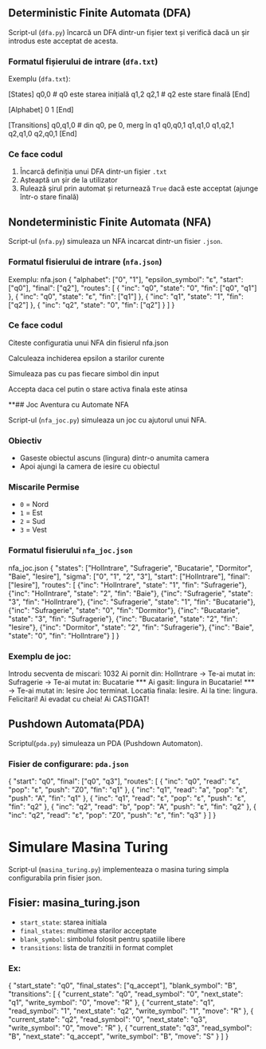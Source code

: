 ## Deterministic Finite Automata (DFA)

Script-ul (`dfa.py`) încarcă un DFA dintr-un fișier text și verifică dacă un șir introdus este acceptat de acesta.

### Formatul fișierului de intrare (`dfa.txt`)
Exemplu (`dfa.txt`):

[States]
q0,0 # q0 este starea inițială
q1,2
q2,1 # q2 este stare finală
[End]

[Alphabet]
0
1
[End]

[Transitions]
q0,q1,0 # din q0, pe 0, merg în q1
q0,q0,1
q1,q1,0
q1,q2,1
q2,q1,0
q2,q0,1
[End]
### Ce face codul

1. Încarcă definiția unui DFA dintr-un fișier `.txt`
2. Așteaptă un șir de la utilizator
3. Rulează șirul prin automat și returnează `True` dacă este acceptat (ajunge într-o stare finală)

## Nondeterministic Finite Automata (NFA)

Script-ul (`nfa.py`) simuleaza un NFA incarcat dintr-un fisier `.json`.

### Formatul fisierului de intrare (`nfa.json`)

Exemplu:
nfa.json
{
  "alphabet": ["0", "1"],
  "epsilon_symbol": "ε",
  "start": ["q0"],
  "final": ["q2"],
  "routes": [
    { "inc": "q0", "state": "0", "fin": ["q0", "q1"] },
    { "inc": "q0", "state": "ε", "fin": ["q1"] },
    { "inc": "q1", "state": "1", "fin": ["q2"] },
    { "inc": "q2", "state": "0", "fin": ["q2"] }
  ]
}

### Ce face codul
Citeste configuratia unui NFA din fisierul nfa.json

Calculeaza inchiderea epsilon a starilor curente

Simuleaza pas cu pas fiecare simbol din input

Accepta daca cel putin o stare activa finala este atinsa


**## Joc Aventura cu Automate NFA

Script-ul (`nfa_joc.py`) simuleaza un joc cu ajutorul unui NFA.

### Obiectiv
- Gaseste obiectul ascuns (lingura) dintr-o anumita camera
- Apoi ajungi la camera de iesire cu obiectul

### Miscarile Permise
- `0` = Nord
- `1` = Est
- `2` = Sud
- `3` = Vest

### Formatul fisierului `nfa_joc.json`

nfa_joc.json
{
  "states": ["HolIntrare", "Sufragerie", "Bucatarie", "Dormitor", "Baie", "Iesire"],
  "sigma": ["0", "1", "2", "3"],
  "start": ["HolIntrare"],
  "final": ["Iesire"],
  "routes": [
    {"inc": "HolIntrare", "state": "1", "fin": "Sufragerie"},
    {"inc": "HolIntrare", "state": "2", "fin": "Baie"},
    {"inc": "Sufragerie", "state": "3", "fin": "HolIntrare"},
    {"inc": "Sufragerie", "state": "1", "fin": "Bucatarie"},
    {"inc": "Sufragerie", "state": "0", "fin": "Dormitor"},
    {"inc": "Bucatarie", "state": "3", "fin": "Sufragerie"},
    {"inc": "Bucatarie", "state": "2", "fin": "Iesire"},
    {"inc": "Dormitor", "state": "2", "fin": "Sufragerie"},
    {"inc": "Baie", "state": "0", "fin": "HolIntrare"}
  ]
}


### Exemplu de joc:
Introdu secventa de miscari: 1032
Ai pornit din: HolIntrare
 -> Te-ai mutat in: Sufragerie
 -> Te-ai mutat in: Bucatarie
 *** Ai gasit: lingura in Bucatarie! ***
 -> Te-ai mutat in: Iesire
Joc terminat. Locatia finala: Iesire.
Ai la tine: lingura.
Felicitari! Ai evadat cu cheia! Ai CASTIGAT!

## Pushdown Automata(PDA)

Scriptul(`pda.py`) simuleaza un PDA (Pushdown Automaton).

### Fisier de configurare: `pda.json`

{
  "start": "q0",
  "final": ["q0", "q3"],
  "routes": [
    { "inc": "q0", "read": "ε", "pop": "ε", "push": "Z0", "fin": "q1" },
    { "inc": "q1", "read": "a", "pop": "ε", "push": "A", "fin": "q1" },
    { "inc": "q1", "read": "ε", "pop": "ε", "push": "ε", "fin": "q2" },
    { "inc": "q2", "read": "b", "pop": "A", "push": "ε", "fin": "q2" },
    { "inc": "q2", "read": "ε", "pop": "Z0", "push": "ε", "fin": "q3" }
  ]
}

# Simulare Masina Turing


Script-ul (`masina_turing.py`) implementeaza o masina turing simpla configurabila prin fisier json.

## Fisier: masina_turing.json

- `start_state`: starea initiala
- `final_states`: multimea starilor acceptate
- `blank_symbol`: simbolul folosit pentru spatiile libere
- `transitions`: lista de tranzitii in format complet

### Ex:
{
  "start_state": "q0",
  "final_states": ["q_accept"],
  "blank_symbol": "B",
  "transitions": [
    {
      "current_state": "q0",
      "read_symbol": "0",
      "next_state": "q1",
      "write_symbol": "0",
      "move": "R"
    },
    {
      "current_state": "q1",
      "read_symbol": "1",
      "next_state": "q2",
      "write_symbol": "1",
      "move": "R"
    },
    {
      "current_state": "q2",
      "read_symbol": "0",
      "next_state": "q3",
      "write_symbol": "0",
      "move": "R"
    },
    {
      "current_state": "q3",
      "read_symbol": "B",
      "next_state": "q_accept",
      "write_symbol": "B",
      "move": "S"
    }
  ]
}
